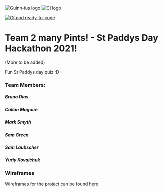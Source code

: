 ![Guinn-ius logo](https://samlaubscher.github.io/Team-2-Hackathon-St-Paddys-Festi-Quiz/assets/images/logoReadme.png)
![CI logo](https://codeinstitute.s3.amazonaws.com/fullstack/ci_logo_small.png)              

[![Gitpod ready-to-code](https://img.shields.io/badge/Gitpod-ready--to--code-blue?logo=gitpod)](https://gitpod.io/#https://github.com/samlaubscher/Hackathon-St-Paddys-Festi-Quiz)

# Team 2 many Pints! - St Paddys Day Hackathon 2021! 

(More to be added)

Fun St Paddys day quiz :D

### Team Members:
##### Bruno Dias
##### Callan Maguire
##### Mark Smyth
##### Sam Green
##### Sam Laubscher
##### Yuriy Kovalchuk

### Wireframes

Wireframes for the project can be found [here](assets/wireframes/wireframes.pdf)